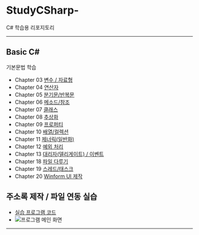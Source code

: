 # StudyCSharp-
<a>C\# 학습용 리포지토리</a>


-------------------------------

## Basic C# 
기본문법 학습
* Chapter 03 [변수 / 자료형](https://github.com/BlancBunny/StudyCSharp21/tree/main/Chapter03/Chapter03App)  
* Chapter 04 [연산자](https://github.com/BlancBunny/StudyCSharp21/tree/main/Chapter04/Chapter04App)  
* Chapter 05 [분기문/반복문](https://github.com/BlancBunny/StudyCSharp21/tree/main/Chapter05/Chapter05App)  
* Chapter 06 [메소드/참조](https://github.com/BlancBunny/StudyCSharp21/tree/main/Chapter06/Chapter06App)  
* Chapter 07 [클래스](https://github.com/BlancBunny/StudyCSharp21/tree/main/Chapter07/Chapter07App)  
* Chapter 08 [추상화](https://github.com/BlancBunny/StudyCSharp21/tree/main/Chapter08/Chapter08App)  
* Chapter 09 [프로퍼티](https://github.com/BlancBunny/StudyCSharp21/tree/main/Chapter09/Chapter09App)  
* Chapter 10 [배열/컬렉션](https://github.com/BlancBunny/StudyCSharp21/tree/main/Chapter10/Chapter10App)  
* Chapter 11 [제너릭(일반화)](https://github.com/BlancBunny/StudyCSharp21/tree/main/Chapter11/Chapter11App)  
* Chapter 12 [예외 처리](https://github.com/BlancBunny/StudyCSharp21/tree/main/Chapter12/ExceptionApp)  
* Chapter 13 [대리자(델리게이트) / 이벤트](https://github.com/BlancBunny/StudyCSharp21/tree/main/Chapter13/Chapter13App)  
* Chapter 18 [파일 다루기](https://github.com/BlancBunny/StudyCSharp21/tree/main/Chapter18/Chapter18App)  
* Chapter 19 [스레드/태스크](https://github.com/BlancBunny/StudyCSharp21/tree/main/Chapter19/Chapter19App)  
* Chapter 20 [Winform UI 제작](https://github.com/BlancBunny/StudyCSharp21/tree/main/Chapter20/Chapter20App)  

## 주소록 제작 / 파일 연동 실습
* [실습 프로그램 코드](https://github.com/BlancBunny/StudyCSharp21/tree/main/Test/AddressApp)
* ![프로그램 메인 화면](ref_images/image_main1.jpg "실행 화면")
--------------------------------


